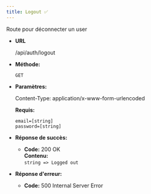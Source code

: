 ```yaml
---
title: Logout ✅
---
```


Route pour déconnecter un user

* **URL**

  /api/auth/logout

* **Méthode:**
  
  `GET`

* **Paramètres:**

  Content-Type: application/x-www-form-urlencoded

  **Requis:**
 
    `email=[string]`<br>
    `password=[string]`<br>

* **Réponse de succès:**
  
  * **Code:** 200 OK<br />
    **Contenu:** <br>
    `string => Logged out`

* **Réponse d'erreur:**

  * **Code:** 500 Internal Server Error
